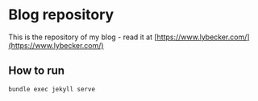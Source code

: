# Blog repository

This is the repository of my blog - read it at [https://www.lybecker.com/](https://www.lybecker.com/)

## How to run

```bash
bundle exec jekyll serve
```
